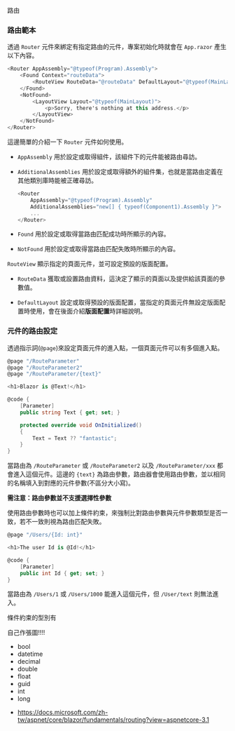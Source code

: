 路由

### 路由範本

透過 `Router` 元件來綁定有指定路由的元件，專案初始化時就會在 `App.razor` 產生以下內容。

```csharp
<Router AppAssembly="@typeof(Program).Assembly">
    <Found Context="routeData">
        <RouteView RouteData="@routeData" DefaultLayout="@typeof(MainLayout)" />
    </Found>
    <NotFound>
        <LayoutView Layout="@typeof(MainLayout)">
            <p>Sorry, there's nothing at this address.</p>
        </LayoutView>
    </NotFound>
</Router>
```

這邊簡單的介紹一下 `Router` 元件如何使用。

- `AppAssembly` 用於設定或取得組件，該組件下的元件能被路由尋訪。

- `AdditionalAssemblies` 用於設定或取得額外的組件集，也就是當路由定義在其他類別庫時能被正確尋訪。

  ```csharp
  <Router
      AppAssembly="@typeof(Program).Assembly"
      AdditionalAssemblies="new[] { typeof(Component1).Assembly }">
      ...
  </Router>
  ```

- `Found` 用於設定或取得當路由匹配成功時所顯示的內容。

- `NotFound` 用於設定或取得當路由匹配失敗時所顯示的內容。

`RouteView` 顯示指定的頁面元件，並可設定預設的版面配置。

- `RouteData` 獲取或設置路由資料，這決定了顯示的頁面以及提供給該頁面的參數值。

- `DefaultLayout` 設定或取得預設的版面配置，當指定的頁面元件無設定版面配置時使用，會在後面介紹**版面配置**時詳細說明。

### 元件的路由設定

透過指示詞(`@page`)來設定頁面元件的進入點，一個頁面元件可以有多個進入點。

```csharp
@page "/RouteParameter"
@page "/RouteParameter2"
@page "/RouteParameter/{text}"

<h1>Blazor is @Text!</h1>

@code {
    [Parameter]
    public string Text { get; set; }

    protected override void OnInitialized()
    {
        Text = Text ?? "fantastic";
    }
}
```

當路由為 `/RouteParameter` 或 `/RouteParameter2` 以及 `/RouteParameter/xxx` 都會進入這個元件。這邊的 `{text}` 為路由參數，路由器會使用路由參數，並以相同的名稱填入到對應的元件參數(不區分大小寫)。

**需注意：路由參數並不支援選擇性參數**

使用路由參數時也可以加上條件約束，來強制比對路由參數與元件參數類型是否一致，若不一致則視為路由匹配失敗。

```csharp
@page "/Users/{Id: int}"

<h1>The user Id is @Id!</h1>

@code {
    [Parameter]
    public int Id { get; set; }
}
```

當路由為 `/Users/1` 或 `/Users/1000` 能進入這個元件，但 `/User/text` 則無法進入。

條件約束的型別有

自己作張圖!!!!
- bool
- datetime
- decimal
- double
- float
- guid
- int
- long


* https://docs.microsoft.com/zh-tw/aspnet/core/blazor/fundamentals/routing?view=aspnetcore-3.1